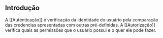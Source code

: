## Introdução
A [[Autenticação]] é verificação da identidade do usuário pela comparação das credencias apresentadas com outras pré-definidas.
A [[Autorização]] verifica quais as permissões que o usuário possui e o quer ele pode fazer.